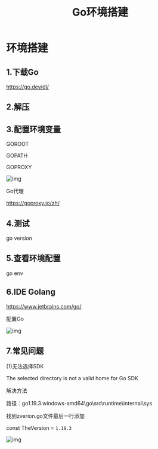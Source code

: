 ﻿---
title: Go环境搭建
updated: 2023-04-15 19:18:02
---


# 环境搭建

## **1.下载Go**

https://go.dev/dl/

##  **2.解压**

## **3.配置环境变量**

GOROOT

GOPATH

GOPROXY



![img](http://cxy-csx.top/FllSFmxz3FY23mk_VqBIzk75T16z)



Go代理

https://goproxy.io/zh/

## **4.测试**

go version

## **5.查看环境配置**

go env

## **6.IDE Golang**

https://www.jetbrains.com/go/

配置Go

![img](http://cxy-csx.top/Fh3K58ILhZMt2gifJBgMoYbyrfYn)

## **7.常见问题**

(1)无法选择SDK

The selected directory is not a valid home for Go SDK

解决方法

路径：go1.19.3.windows-amd64\go\src\runtime\internal\sys

找到zverion.go文件最后一行添加

const TheVersion = `1.19.3`

![img](http://cxy-csx.top/FkhLwq6v0-aFTlbrpalgATDwVPoG)

